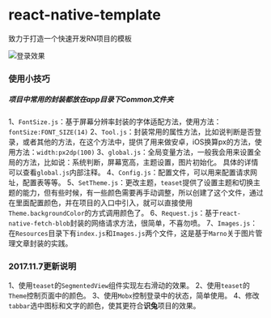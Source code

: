 # react-native-template

致力于打造一个快速开发RN项目的模板

![登录效果](https://github.com/SurpassRabbit/react-native-template/blob/master/screenshots/Login.gif)

### 使用小技巧
##### 项目中常用的封装都放在app目录下Common文件夹
1、`FontSize.js`：基于屏幕分辨率封装的字体适配方法，使用方法：`fontSize:FONT_SIZE(14)`
2、`Tool.js`：封装常用的属性方法，比如说判断是否登录，或者其他的方法，在这个方法中，提供了用来做安卓，iOS换算px的方法，使用方法：`width:px2dp(100)`
3、`global.js`：全局变量方法，一般我会用来设置全局的方法，比如说：系统判断，屏幕宽高，主题设置，图片初始化。
具体的详情可以查看`global.js`内部注释。
4、`Config.js`：配置文件，可以用来配置请求网址，配置表等等。
5、`SetTheme.js`：更改主题，`teaset`提供了设置主题和切换主题的能力，但有些时候，有一些颜色需要再手动调整，所以创建了这个文件，通过在里面配置颜色，并在项目的入口中引入，就可以直接使用`Theme.backgroundColor`的方式调用颜色了。
6、`Request.js`：基于`react-native-fetch-blob`封装的网络请求方法，很简单，不喜勿喷。
7、`Images.js`：在`Resources`目录下有`index.js`和`Images.js`两个文件，这是基于`Marno`关于图片管理文章封装的实践。


### 2017.11.7更新说明
1、使用`teaset`的`SegmentedView`组件实现左右滑动的效果。
2、使用`teaset`的`Theme`控制页面中的颜色。
3、使用`Mobx`控制登录中的状态，简单使用。
4、修改`tabbar`选中图标和文字的颜色，使其更符合**识兔**项目的效果。


